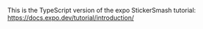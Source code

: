 This is the TypeScript version of the expo StickerSmash tutorial: https://docs.expo.dev/tutorial/introduction/

